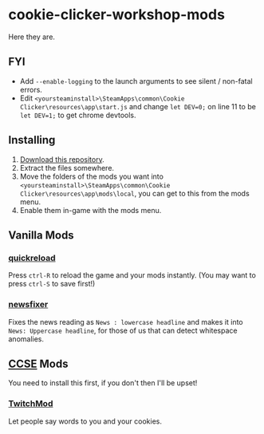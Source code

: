 # cookie-clicker-workshop-mods
Here they are.

## FYI
- Add `--enable-logging` to the launch arguments to see silent / non-fatal errors.
- Edit `<yoursteaminstall>\SteamApps\common\Cookie Clicker\resources\app\start.js` and change `let DEV=0;` on line 11 to be `let DEV=1;` to get chrome devtools.

## Installing
1. [Download this repository](https://github.com/EntranceJew/cookie-clicker-workshop-mods/archive/refs/heads/main.zip).
2. Extract the files somewhere.
3. Move the folders of the mods you want into `<yoursteaminstall>\SteamApps\common\Cookie Clicker\resources\app\mods\local`, you can get to this from the mods menu.
4. Enable them in-game with the mods menu.

## Vanilla Mods

### [quickreload](/quickreload)
Press `ctrl-R` to reload the game and your mods instantly. (You may want to press `ctrl-S` to save first!)

### [newsfixer](/newsfixer)
Fixes the news reading as `News : lowercase headline` and makes it into `News: Uppercase headline`, for those of us that can detect whitespace anomalies.

## [CCSE](https://klattmose.github.io/CookieClicker/#cookie-clicker-script-extender--steam) Mods
You need to install this first, if you don't then I'll be upset!

### [TwitchMod](/TwitchMod)
Let people say words to you and your cookies.
